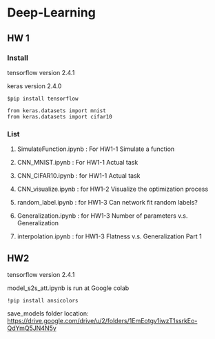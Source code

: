 # Deep-Learning

## HW 1

### Install

tensorflow version 2.4.1

keras version 2.4.0

```keras
$pip install tensorflow
```

```keras
from keras.datasets import mnist
from keras.datasets import cifar10
```

### List
1. SimulateFunction.ipynb : For HW1-1 Simulate a function

2. CNN_MNIST.ipynb : For HW1-1 Actual task

3. CNN_CIFAR10.ipynb : for HW1-1 Actual task

4. CNN_visualize.ipynb : for HW1-2 Visualize the optimization process

5. random_label.ipynb : for HW1-3 Can network fit random labels?

6. Generalization.ipynb : for HW1-3 Number of parameters v.s. Generalization

7. interpolation.ipynb : for HW1-3 Flatness v.s. Generalization Part 1

## HW2

tensorflow version 2.4.1

model_s2s_att.ipynb is run at Google colab

```
!pip install ansicolors
```

save_models folder location: https://drive.google.com/drive/u/2/folders/1EmEotgv1iwzT1ssrkEo-QdYmQ5JN4N5y 
